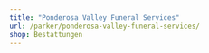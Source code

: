 ```yaml
---
title: "Ponderosa Valley Funeral Services"
url: /parker/ponderosa-valley-funeral-services/
shop: Bestattungen
---
```

